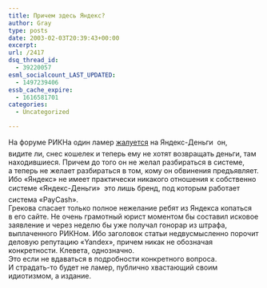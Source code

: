 ```yaml
---
title: Причем здесь Яндекс?
author: Gray
type: posts
date: 2003-02-03T20:39:43+00:00
excerpt:
url: /2417
dsq_thread_id:
  - 39220057
esml_socialcount_LAST_UPDATED:
  - 1497239406
essb_cache_expire:
  - 1616581701
categories:
  - Uncategorized

---
```








На форуме РИКНа один ламер <a href="http://www.ricn.ru/scandals/material/5542/" target="_blank">жалуется</a> на <nobr>Яндекс-Деньги&nbsp;&#151;</nobr> он, видите&nbsp;ли, снес кошелек и&nbsp;теперь ему не хотят возвращать деньги, там находившиеся. Причем до того он не желал разбираться в&nbsp;системе, а&nbsp;теперь не желает разбираться в&nbsp;том, кому он обвинения предъявляет. Ибо &laquo;Яндекс&raquo; не имеет практически никакого отношения к&nbsp;собственно системе <nobr>&laquo;Яндекс-Деньги&raquo;&nbsp;&#151;</nobr> это лишь бренд, под которым работает система &laquo;PayCash&raquo;.  
Грекова спасает только полное нежелание ребят из Яндекса копаться в&nbsp;его сайте. Не очень грамотный юрист моментом&nbsp;бы составил исковое заявление и&nbsp;через неделю&nbsp;бы уже получал гонорар из штрафа, выплаченного РИКНом. Ибо заголовок статьи недвусмысленно порочит деловую репутацию &laquo;Yandex&raquo;, причем никак не обозначая конкретности. Клевета, однозначно.  
Это если не вдаваться в&nbsp;подробности конкретного вопроса. И&nbsp;<nobr>страдать-то</nobr> будет не ламер, публично хвастающий своим идиотизмом, а&nbsp;издание.
